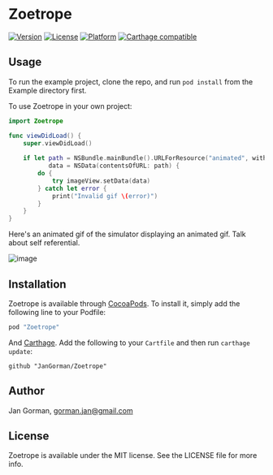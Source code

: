 # Zoetrope

[![Version](https://img.shields.io/cocoapods/v/Zoetrope.svg?style=flat)](http://cocoapods.org/pods/Zoetrope)
[![License](https://img.shields.io/cocoapods/l/Zoetrope.svg?style=flat)](http://cocoapods.org/pods/Zoetrope)
[![Platform](https://img.shields.io/cocoapods/p/Zoetrope.svg?style=flat)](http://cocoapods.org/pods/Zoetrope)
[![Carthage compatible](https://img.shields.io/badge/Carthage-compatible-4BC51D.svg?style=flat)](https://github.com/Carthage/Carthage)

## Usage

To run the example project, clone the repo, and run `pod install` from the Example directory first.

To use Zoetrope in your own project:

```swift
import Zoetrope

func viewDidLoad() {
	super.viewDidLoad()
	
	if let path = NSBundle.mainBundle().URLForResource("animated", withExtension: "gif"),
           data = NSData(contentsOfURL: path) {
		do {
			try imageView.setData(data)
		} catch let error {
			print("Invalid gif \(error)")
		}
    }
}

```

Here's an animated gif of the simulator displaying an animated gif. Talk about self referential.

![image](https://dl.dropboxusercontent.com/u/512759/zoetrope.gif)

## Installation

Zoetrope is available through [CocoaPods](http://cocoapods.org). To install
it, simply add the following line to your Podfile:

```ruby
pod "Zoetrope"
```

And [Carthage](https://github.com/Carthage/Carthage). Add the following to your `Cartfile` and then run `carthage update`:

```ogdl
github "JanGorman/Zoetrope"
```

## Author

Jan Gorman, gorman.jan@gmail.com

## License

Zoetrope is available under the MIT license. See the LICENSE file for more info.
